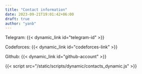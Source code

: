 ```yaml
---
title: "Contact information"
date: 2023-09-21T19:01:42+06:00
draft: true
author: "yanb"
---
```


Telegram: {{< dynamic_link id="telegram-id" >}}

Codeforces: {{< dynamic_link id="codeforces-link" >}}

Github: {{< dynamic_link id="github-account" >}}

{{< script src="/static/scripts/dynamic/contacts_dynamic.js" >}}